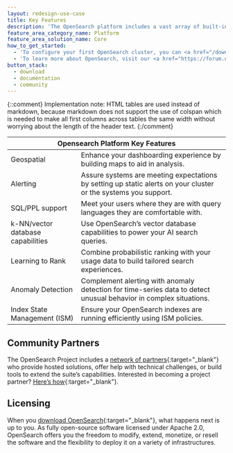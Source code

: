 ```yaml
---
layout: redesign-use-case
title: Key Features
description: 'The OpenSearch platform includes a vast array of built-in features, with new features contributed in every <a href="https://github.com/orgs/opensearch-project/projects/1" target="_blank">major or minor release</a>. The following are a few of the capabilities that help OpenSearch stand alone.'
feature_area_category_name: Platform
feature_area_solution_name: Core
how_to_get_started:
  - 'To configure your first OpenSearch cluster, you can <a href="/downloads">download the OpenSearch components</a> in a variety of distributions or start with the official <a href="/downloads.html#docker-compose">Docker image.</a>'
  - 'To learn more about OpenSearch, visit our <a href="https://forum.opensearch.org/" target="_blank">community forum</a>, explore the <a href="https://opensearch.org/docs/latest/" target="_blank">documentation</a>, or visit the project on <a href="https://github.com/opensearch-project" target="_blank">GitHub</a>.'
button_stack:
  - download
  - documentation
  - community
---
```


{::comment}
    Implementation note: HTML tables are used instead of markdown, because markdown 
    does not support the use of colspan which is needed to make all first columns 
    across tables the same width without worrying about the length of the header text.
{:/comment}

<table>
    <thead>
        <tr>
            <th colspan="2">Opensearch Platform Key Features</th>
        </tr>
    </thead>
    <tbody>
        <tr>
            <td>Geospatial</td>
            <td>Enhance your dashboarding experience by building maps to aid in analysis.</td>
        </tr>
        <tr>
            <td>Alerting</td>
            <td>Assure systems are meeting expectations by setting up static alerts on your cluster or the systems you support.</td>
        </tr>
        <tr>
            <td>SQL/PPL support</td>
            <td>Meet your users where they are with query languages they are comfortable with.</td>
        </tr>
        <tr>
            <td>k-NN/vector database capabilities</td>
            <td>Use OpenSearch’s vector database capabilities to power your AI search queries.</td>
        </tr>
        <tr>
            <td>Learning to Rank</td>
            <td>Combine probabilistic ranking with your usage data to build tailored search experiences.</td>
        </tr>
        <tr>
            <td>Anomaly Detection</td>
            <td>Complement alerting with anomaly detection for time-series data to detect unusual behavior in complex situations.</td>
        </tr>
        <tr>
            <td>Index State Management (ISM)</td>
            <td>Ensure your OpenSearch indexes are running efficiently using ISM policies.</td>
        </tr>
    </tbody>
</table>
<div class="platform-page--solution--use-cases__fog-background" markdown=1>

## Community Partners

The OpenSearch Project includes a [network of partners]("/partners"){:target="_blank"} who provide hosted solutions, offer help with technical challenges, or build tools to extend the suite’s capabilities. Interested in becoming a project partner? [Here’s how]("/new-partner.html"){:target="_blank"}.

## Licensing

When you [download OpenSearch]("/downloads"){:target="_blank"}, what happens next is up to you. As fully open-source software licensed under Apache 2.0, OpenSearch offers you the freedom to modify, extend, monetize, or resell the software and the flexibility to deploy it on a variety of infrastructures.

</div>
